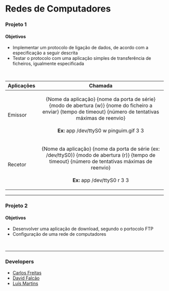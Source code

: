 # Redes de Computadores

### Projeto 1
#### Objetivos
* Implementar um protocolo de ligação de dados, de acordo com a
especificação a seguir descrita
* Testar o protocolo com uma aplicação simples de transferência de
ficheiros, igualmente especificada

<p>
  <br>
</p>


Aplicações                 |  Chamada
---------------------------|:-------------------------:|
 Emissor                   |  <p>{Nome da aplicação} {nome da porta de série} {modo de abertura (w)} {nome do ficheiro a enviar} {tempo de timeout} {número de tentativas máximas de reenvio} <br><br> **Ex:** app /dev/ttyS0 w pinguim.gif 3 3 </p>
 Recetor                   | <p>{Nome da aplicação} {nome da porta de série (ex: /dev/ttyS0)} {modo de abertura (r)} {tempo de timeout} {número de tentativas máximas de reenvio} <br><br> **Ex:** app /dev/ttyS0 r 3 3<p>


***

### Projeto 2
#### Objetivos
* Desenvolver uma aplicação de download, segundo o portocolo FTP
* Configuração de uma rede de computadores

<p>
  <br>
</p>


***

### Developers

* [Carlos Freitas](https://github.com/CarlosFr97)
* [David Falcão](https://github.com/davidrsfalcao)
* [Luís Martins](https://github.com/luisnmartins)
